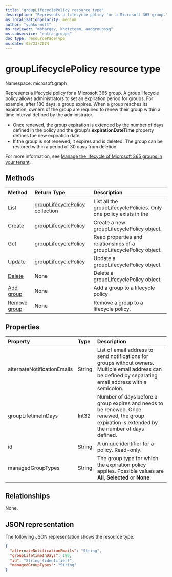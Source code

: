 ```yaml
---
title: "groupLifecyclePolicy resource type"
description: "Represents a lifecycle policy for a Microsoft 365 group."
ms.localizationpriority: medium
author: "yuhko-msft"
ms.reviewer: "mbhargav, khotzteam, aadgroupssg"
ms.subservice: "entra-groups"
doc_type: resourcePageType
ms.date: 05/23/2024
---
```


# groupLifecyclePolicy resource type

Namespace: microsoft.graph

Represents a lifecycle policy for a Microsoft 365 group. A group lifecycle policy allows administrators to set an expiration period for groups. For example, after 180 days, a group expires. When a group reaches its expiration, owners of the group are required to renew their group within a time interval defined by the administrator.

- Once renewed, the group expiration is extended by the number of days defined in the policy and the group's **expirationDateTime** property defines the new expiration date.
- If the group is not renewed, it expires and is deleted. The group can be restored within a period of 30 days from deletion.

For more information, see [Manage the lifecycle of Microsoft 365 groups in your tenant](/entra/identity/users/groups-lifecycle).

## Methods

| Method                                                                                   | Return Type                                                | Description                                                         |
| :--------------------------------------------------------------------------------------- | :--------------------------------------------------------- | :------------------------------------------------------------------ |
| [List](../api/grouplifecyclepolicy-list.md)                       | [groupLifecyclePolicy](grouplifecyclepolicy.md) collection | List all the groupLifecyclePolicies. Only one policy exists in the                                 |
|[Create](../api/grouplifecyclepolicy-post-grouplifecyclepolicies.md)|[groupLifecyclePolicy](../resources/grouplifecyclepolicy.md)|Create a new groupLifecyclePolicy object.|
| [Get](../api/grouplifecyclepolicy-get.md)                           | [groupLifecyclePolicy](grouplifecyclepolicy.md)            | Read properties and relationships of a groupLifecyclePolicy object. |
| [Update](../api/grouplifecyclepolicy-update.md)                     | [groupLifecyclePolicy](grouplifecyclepolicy.md)            | Update a groupLifecyclePolicy object.                               |
| [Delete](../api/grouplifecyclepolicy-delete.md)                     | None                                                       | Delete a groupLifecyclePolicy object.                               |
| [Add group](../api/grouplifecyclepolicy-addgroup.md)         | None                                                       | Add a group to a lifecycle policy                                   |
| [Remove group](../api/grouplifecyclepolicy-removegroup.md) | None                                                       | Remove a group to a lifecycle policy.                               |

## Properties

| Property                    | Type   | Description                                                                                                                                                |
| :-------------------------- | :----- | :--------------------------------------------------------------------------------------------------------------------------------------------------------- |
| alternateNotificationEmails | String | List of email address to send notifications for groups without owners. Multiple email address can be defined by separating email address with a semicolon. |
| groupLifetimeInDays         | Int32  | Number of days before a group expires and needs to be renewed. Once renewed, the group expiration is extended by the number of days defined.               |
| id                          | String | A unique identifier for a policy. Read-only.                                                                                                               |
| managedGroupTypes           | String | The group type for which the expiration policy applies. Possible values are **All**, **Selected** or **None**.                                             |

## Relationships

None.

## JSON representation

The following JSON representation shows the resource type.

<!--{
  "blockType": "resource",
  "optionalProperties": [],
  "keyProperty": "id",
  "baseType": "microsoft.graph.entity",
  "@odata.type": "microsoft.graph.groupLifecyclePolicy"
}-->

```json
{
  "alternateNotificationEmails": "String",
  "groupLifetimeInDays": 180,
  "id": "String (identifier)",
  "managedGroupTypes": "String"
}
```

<!-- uuid: 8fcb5dbc-d5aa-4681-8e31-b001d5168d79
2015-10-25 14:57:30 UTC -->
<!-- {
  "type": "#page.annotation",
  "description": "groupLifecyclePolicy resource",
  "keywords": "",
  "section": "documentation",
  "tocPath": ""
}-->
